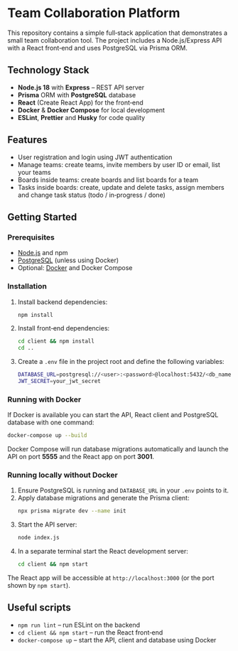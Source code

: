 # Team Collaboration Platform

This repository contains a simple full‑stack application that demonstrates a small team collaboration tool. The project includes a Node.js/Express API with a React front‑end and uses PostgreSQL via Prisma ORM.

## Technology Stack

- **Node.js 18** with **Express** – REST API server
- **Prisma** ORM with **PostgreSQL** database
- **React** (Create React App) for the front‑end
- **Docker** & **Docker Compose** for local development
- **ESLint**, **Prettier** and **Husky** for code quality

## Features

- User registration and login using JWT authentication
- Manage teams: create teams, invite members by user ID or email, list your teams
- Boards inside teams: create boards and list boards for a team
- Tasks inside boards: create, update and delete tasks, assign members and change task status (todo / in‑progress / done)

## Getting Started

### Prerequisites

- [Node.js](https://nodejs.org/) and npm
- [PostgreSQL](https://www.postgresql.org/) (unless using Docker)
- Optional: [Docker](https://www.docker.com/) and Docker Compose

### Installation

1. Install backend dependencies:
   ```bash
   npm install
   ```
2. Install front‑end dependencies:
   ```bash
   cd client && npm install
   cd ..
   ```
3. Create a `.env` file in the project root and define the following variables:
   ```bash
   DATABASE_URL=postgresql://<user>:<password>@localhost:5432/<db_name>
   JWT_SECRET=your_jwt_secret
   ```

### Running with Docker

If Docker is available you can start the API, React client and PostgreSQL database with one command:

```bash
docker-compose up --build
```

Docker Compose will run database migrations automatically and launch the API on port **5555** and the React app on port **3001**.

### Running locally without Docker

1. Ensure PostgreSQL is running and `DATABASE_URL` in your `.env` points to it.
2. Apply database migrations and generate the Prisma client:
   ```bash
   npx prisma migrate dev --name init
   ```
3. Start the API server:
   ```bash
   node index.js
   ```
4. In a separate terminal start the React development server:
   ```bash
   cd client && npm start
   ```

The React app will be accessible at `http://localhost:3000` (or the port shown by `npm start`).

## Useful scripts

- `npm run lint` – run ESLint on the backend
- `cd client && npm start` – run the React front‑end
- `docker-compose up` – start the API, client and database using Docker
